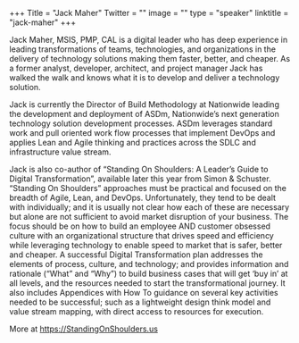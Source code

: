 +++
Title = "Jack Maher"
Twitter = ""
image = ""
type = "speaker"
linktitle = "jack-maher"
+++

Jack Maher, MSIS, PMP, CAL is a digital leader who has deep experience in leading transformations of teams, technologies, and organizations in the delivery of technology solutions making them faster, better, and cheaper. As a former analyst, developer, architect, and project manager Jack has walked the walk and knows what it is to develop and deliver a technology solution.

Jack is currently the Director of Build Methodology at Nationwide leading the development and deployment of ASDm, Nationwide’s next generation technology solution development processes. ASDm leverages standard work and pull oriented work flow processes that implement DevOps and applies Lean and Agile thinking and practices across the SDLC and infrastructure value stream.

Jack is also co-author of “Standing On Shoulders: A Leader’s Guide to Digital Transformation”, available later this year from Simon & Schuster. “Standing On Shoulders” approaches must be practical and focused on the breadth of Agile, Lean, and DevOps. Unfortunately, they tend to be dealt with individually; and it is usually not clear how each of these are necessary but alone are not sufficient to avoid market disruption of your business. The focus should be on how to build an employee AND customer obsessed culture with an organizational structure that drives speed and efficiency while leveraging technology to enable speed to market that is safer, better and cheaper. A successful Digital Transformation plan addresses the elements of process, culture, and technology; and provides information and rationale (“What” and “Why”) to build business cases that will get ‘buy in’ at all levels, and the resources needed to start the transformational journey. It also includes Appendices with How To guidance on several key activities needed to be successful; such as a lightweight design think model and value stream mapping, with direct access to resources for execution.

More at https://StandingOnShoulders.us
